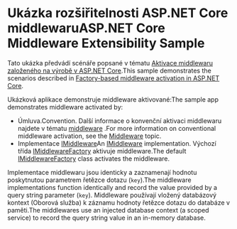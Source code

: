 # <a name="aspnet-core-middleware-extensibility-sample"></a><span data-ttu-id="96cd2-101">Ukázka rozšiřitelnosti ASP.NET Core middlewaru</span><span class="sxs-lookup"><span data-stu-id="96cd2-101">ASP.NET Core Middleware Extensibility Sample</span></span>

<span data-ttu-id="96cd2-102">Tato ukázka předvádí scénáře popsané v tématu [Aktivace middlewaru založeného na výrobě v ASP.NET Core](https://docs.microsoft.com/aspnet/core/fundamentals/middleware/middleware-extensibility).</span><span class="sxs-lookup"><span data-stu-id="96cd2-102">This sample demonstrates the scenarios described in [Factory-based middleware activation in ASP.NET Core](https://docs.microsoft.com/aspnet/core/fundamentals/middleware/middleware-extensibility).</span></span>

<span data-ttu-id="96cd2-103">Ukázková aplikace demonstruje middleware aktivované:</span><span class="sxs-lookup"><span data-stu-id="96cd2-103">The sample app demonstrates middleware activated by:</span></span>

* <span data-ttu-id="96cd2-104">Úmluva.</span><span class="sxs-lookup"><span data-stu-id="96cd2-104">Convention.</span></span> <span data-ttu-id="96cd2-105">Další informace o konvenční aktivaci middlewaru najdete v tématu [middleware](https://docs.microsoft.com/aspnet/core/fundamentals/middleware/) .</span><span class="sxs-lookup"><span data-stu-id="96cd2-105">For more information on conventional middleware activation, see the [Middleware](https://docs.microsoft.com/aspnet/core/fundamentals/middleware/) topic.</span></span>
* <span data-ttu-id="96cd2-106">Implementace [IMiddleware](https://docs.microsoft.com/dotnet/api/microsoft.aspnetcore.http.imiddleware)</span><span class="sxs-lookup"><span data-stu-id="96cd2-106">An [IMiddleware](https://docs.microsoft.com/dotnet/api/microsoft.aspnetcore.http.imiddleware) implementation.</span></span> <span data-ttu-id="96cd2-107">Výchozí třída [IMiddlewareFactory](https://docs.microsoft.com/dotnet/api/microsoft.aspnetcore.http.imiddlewarefactory) aktivuje middleware.</span><span class="sxs-lookup"><span data-stu-id="96cd2-107">The default [IMiddlewareFactory](https://docs.microsoft.com/dotnet/api/microsoft.aspnetcore.http.imiddlewarefactory) class activates the middleware.</span></span>

<span data-ttu-id="96cd2-108">Implementace middlewaru jsou identicky a zaznamenají hodnotu poskytnutou parametrem řetězce dotazu (`key`).</span><span class="sxs-lookup"><span data-stu-id="96cd2-108">The middleware implementations function identically and record the value provided by a query string parameter (`key`).</span></span> <span data-ttu-id="96cd2-109">Middleware používají vložený databázový kontext (Oborová služba) k záznamu hodnoty řetězce dotazu do databáze v paměti.</span><span class="sxs-lookup"><span data-stu-id="96cd2-109">The middlewares use an injected database context (a scoped service) to record the query string value in an in-memory database.</span></span>
